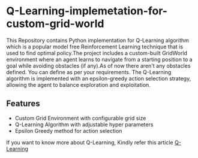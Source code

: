 # Q-Learning-implemetation-for-custom-grid-world

This Repository contains Python implementation for Q-Learning algorithm which is a popular model free Reinforcement Learning technique that is used to find optimal policy.The project includes a custom-built GridWorld environment where an agent learns to navigate from a starting position to a goal while avoiding obstacles (if any).As of now there aren't any obstacles defined. You can define as per your requirements. The Q-Learning algorithm is implemented with an epsilon-greedy action selection strategy, allowing the agent to balance exploration and exploitation.


## Features 
* Custom Grid Environment with configurable grid size 
* Q-Learning Algorithm with adjustable hyper parameters
* Epsilon Greedy method for action selection

If you want to know more about Q-Learning, Kindly refer this article [Q-Learning](https://medium.com/@walkerastro41/policy-gradient-methods-vs-q-learning-c9f513f63d3d)
 

